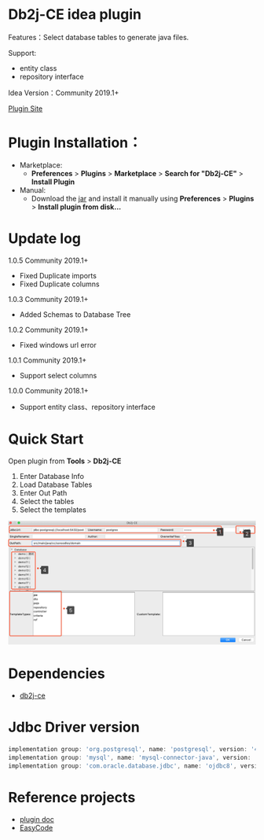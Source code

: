 # Db2j-CE idea plugin
Features：Select database tables to generate java files. 

Support: 
* entity class
* repository interface

Idea Version：Community 2019.1+

[Plugin Site](https://plugins.jetbrains.com/plugin/13768-db2j-ce)

# Plugin Installation：
- Marketplace:
  - **Preferences** > **Plugins** > **Marketplace** > **Search for "Db2j-CE"** > **Install Plugin**
- Manual:
  - Download the [jar](https://github.com/SShnoodles/db2j-ce-idea-plugin/releases) and install it manually using **Preferences** > **Plugins** > **Install plugin from disk...**

# Update log
1.0.5 Community 2019.1+
* Fixed Duplicate imports
* Fixed Duplicate columns

1.0.3 Community 2019.1+
* Added Schemas to Database Tree

1.0.2 Community 2019.1+
* Fixed windows url error 

1.0.1 Community 2019.1+
* Support select columns

1.0.0 Community 2018.1+
* Support entity class、repository interface

# Quick Start
Open plugin from **Tools** > **Db2j-CE**
1. Enter Database Info
2. Load Database Tables
3. Enter Out Path
4. Select the tables
5. Select the templates

![image](images/step.png)

# Dependencies
* [db2j-ce](https://github.com/SShnoodles/db2j-ce)

# Jdbc Driver version
```groovy
implementation group: 'org.postgresql', name: 'postgresql', version: '42.2.19'
implementation group: 'mysql', name: 'mysql-connector-java', version: '8.0.24'
implementation group: 'com.oracle.database.jdbc', name: 'ojdbc8', version: '21.1.0.0'
```

# Reference projects
* [plugin doc](http://www.jetbrains.org/intellij/sdk/docs/tutorials/build_system/prerequisites.html)
* [EasyCode](https://github.com/makejavas/EasyCode)

